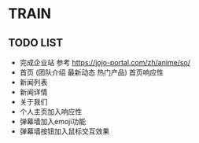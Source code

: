 # TRAIN

## TODO LIST

- 完成企业站 参考 https://jojo-portal.com/zh/anime/so/
- 首页 (团队介绍 最新动态 热门产品) 首页响应性
- 新闻列表
- 新闻详情
- 关于我们
- 个人主页加入响应性
- 弹幕墙加入emoji功能
- 弹幕墙按钮加入鼠标交互效果